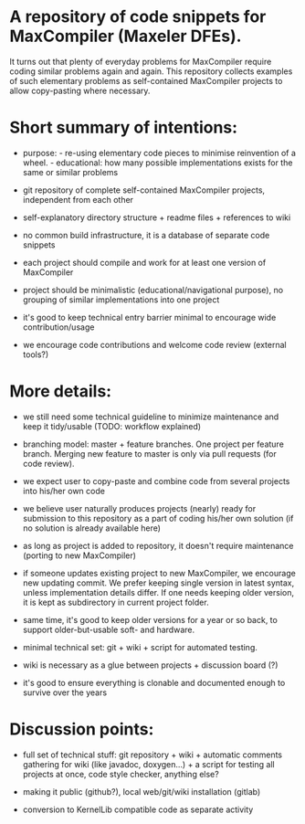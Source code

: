 
A repository of code snippets for MaxCompiler (Maxeler DFEs).
==============================================================

It turns out that plenty of everyday problems for MaxCompiler require
coding similar problems again and again. This repository collects
examples of such elementary problems as self-contained MaxCompiler
projects to allow copy-pasting where necessary.



# Short summary of intentions:

 - purpose:
        - re-using elementary code pieces to minimise reinvention of a wheel.
        - educational: how many possible implementations exists for the same or
          similar problems

 - git repository of complete self-contained MaxCompiler projects, independent
   from each other

 - self-explanatory directory structure + readme files + references to wiki

 - no common build infrastructure, it is a database of separate code snippets

 - each project should compile and work for at least one version of MaxCompiler

 - project should be minimalistic (educational/navigational purpose), no
   grouping of similar implementations into one project

 - it's good to keep technical entry barrier minimal to encourage wide
   contribution/usage

 - we encourage code contributions and welcome code review (external tools?)


# More details:

 - we still need some technical guideline to minimize maintenance and keep it
   tidy/usable (TODO: workflow explained)

 - branching model: master + feature branches. One project per feature branch.
   Merging new feature to master is only via pull requests (for code review).

 - we expect user to copy-paste and combine code from several projects into
   his/her own code

 - we believe user naturally produces projects (nearly) ready for submission
   to this repository as a part of coding his/her own solution (if no solution
   is already available here)

 - as long as project is added to repository, it doesn't require maintenance
   (porting to new MaxCompiler)

 - if someone updates existing project to new MaxCompiler, we encourage new
   updating commit. We prefer keeping single version in latest syntax, unless
   implementation details differ. If one needs keeping older version, it is kept
   as subdirectory in current project folder.

 - same time, it's good to keep older versions for a year or so back, to
   support older-but-usable soft- and hardware.

 - minimal technical set: git + wiki + script for automated testing.

 - wiki is necessary as a glue between projects + discussion board (?)

 - it's good to ensure everything is clonable and documented enough to survive
   over the years



# Discussion points:

 - full set of technical stuff: git repository + wiki + automatic comments
   gathering for wiki (like javadoc, doxygen...) + a script for testing all
   projects at once, code style checker, anything else?

 - making it public (github?), local web/git/wiki installation (gitlab)

 - conversion to KernelLib compatible code as separate activity
